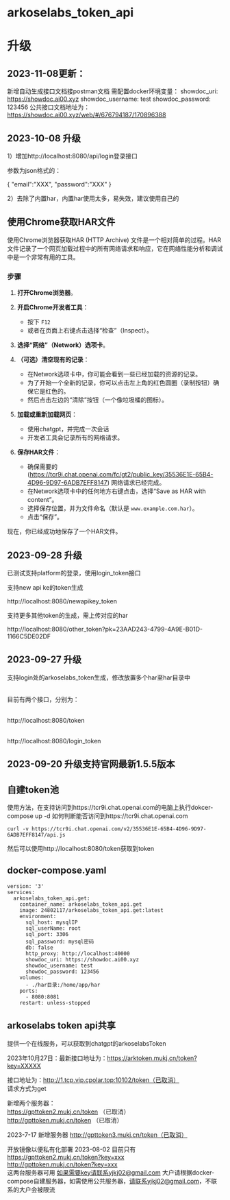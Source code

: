 # arkoselabs_token_api

# 升级
## 2023-11-08更新： 
新增自动生成接口文档接postman文档 
需配置docker环境变量：
      showdoc_uri: https://showdoc.ai00.xyz
      showdoc_username: test
      showdoc_password: 123456
公共接口文档地址为：https://showdoc.ai00.xyz/web/#/676794187/170896388

## 2023-10-08 升级
1）增加http://localhost:8080/api/login登录接口

参数为json格式的：

{ "email":"XXX", "password":"XXX" }

2）去除了内置har，内置har使用太多，易失效，建议使用自己的


## 使用Chrome获取HAR文件

使用Chrome浏览器获取HAR (HTTP Archive) 文件是一个相对简单的过程。HAR文件记录了一个网页加载过程中的所有网络请求和响应，它在网络性能分析和调试中是一个非常有用的工具。

### 步骤

1. **打开Chrome浏览器**。

2. **开启Chrome开发者工具**：
    - 按下 `F12` 
    - 或者在页面上右键点击选择“检查”（Inspect）。

3. **选择“网络”（Network）选项卡**。

4. **（可选）清空现有的记录**：
    - 在Network选项卡中，你可能会看到一些已经加载的资源的记录。
    - 为了开始一个全新的记录，你可以点击左上角的红色圆圈（录制按钮）确保它是红色的。
    - 然后点击左边的“清除”按钮（一个像垃圾桶的图标）。

5. **加载或重新加载网页**：
    - 使用chatgpt，并完成一次会话
    - 开发者工具会记录所有的网络请求。

6. **保存HAR文件**：
    - 确保需要的(https://tcr9i.chat.openai.com/fc/gt2/public_key/35536E1E-65B4-4D96-9D97-6ADB7EFF8147) 网络请求已经完成。
    - 在Network选项卡中的任何地方右键点击，选择“Save as HAR with content”。
    - 选择保存位置，并为文件命名（默认是 `www.example.com.har`）。
    - 点击“保存”。

现在，你已经成功地保存了一个HAR文件。



## 2023-09-28 升级
已测试支持platform的登录，使用login_token接口

支持new api ke的token生成

http://localhost:8080/newapikey_token

支持更多其他token的生成，需上传对应的har

http://localhost:8080/other_token?pk=23AAD243-4799-4A9E-B01D-1166C5DE02DF

## 2023-09-27 升级
支持login处的arkoselabs_token生成，修改放置多个har至har目录中

</br>目前有两个接口，分别为：

</br>http://localhost:8080/token

</br>http://localhost:8080/login_token

## 2023-09-20 升级支持官网最新1.5.5版本

## 自建token池

使用方法，在支持访问到https://tcr9i.chat.openai.com的电脑上执行dokcer-compose up -d
如何判断能否访问到https://tcr9i.chat.openai.com

```curl -v https://tcr9i.chat.openai.com/v2/35536E1E-65B4-4D96-9D97-6ADB7EFF8147/api.js```

然后可以使用http://localhost:8080/token获取到token

## docker-compose.yaml

```
version: '3'
services:
  arkoselabs_token_api.get:
    container_name: arkoselabs_token_api.get
    image: 24802117/arkoselabs_token_api.get:latest
    environment:
      sql_host: mysqlIP
      sql_userName: root
      sql_port: 3306
      sql_password: mysql密码
      db: false
      http_proxy: http://localhost:40000
      showdoc_uri: https://showdoc.ai00.xyz
      showdoc_username: test
      showdoc_password: 123456
    volumes:
      - ./har目录:/home/app/har
    ports:
      - 8080:8081
    restart: unless-stopped
```

## arkoselabs token api共享
提供一个在线服务，可以获取到chatgpt的arkoselabsToken

2023年10月27日：最新接口地址为：https://arktoken.mukj.cn/token?key=XXXXX


接口地址为：http://1.tcp.vip.cpolar.top:10102/token（已取消）<br/>
请求方式为get<br/>

新增两个服务器：<br/>
https://gpttoken2.mukj.cn/token （已取消）<br/>
http://gpttoken.mukj.cn/token （已取消）<br/>

2023-7-17 新增服务器
http://gpttoken3.mukj.cn/token（已取消）

开放镜像以便私有化部署
 2023-08-02
目前只有
https://gpttoken2.mukj.cn/token?key=xxx<br/>
http://gpttoken.mukj.cn/token?key=xxx<br/>
这两台服务器可用
如果需要key请联系yjkj02@gmail.com
大户请根据docker-compose自建服务器，如需使用公共服务器，请联系yjkj02@gmail.com，不联系的大户会被限流
